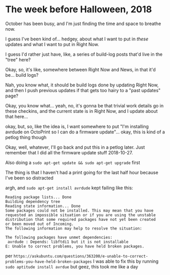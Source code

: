 # The week before Halloween, 2018

October has been busy, and I'm just finding the time and space to breathe now.

I guess I've been kind of... hedgey, about what I want to put in *these* updates and what I want to put in Right Now.

I guess I'd rather just have, like, a series of build-log posts that'd live in the "tree" here?

Okay, so, it's like, somewhere between Right Now and News, in that it'd be... build logs?

Nah, you know what, it should be build logs done by updating Right Now, and then I push previous updates if that gets too hairy to a "past updates" page?

Okay, you know what... yeah, no, it's gonna be that trivial work details go in these checkins, and the current state is in Right Now, and I update about that here...

okay, but, so, like the idea is, I want somewhere to put "I'm installing avrdude on OctoPrint so I can do a firmware update"... okay, this is kind of a petlog thing though

Okay, well, whatever, I'll go back and put this in a petlog later. Just remember that I did all the firmware update stuff 2018-10-27.

Also doing a `sudo apt-get update && sudo apt-get upgrade` first

The thing is that I haven't had a print going for the last half hour because I've been so distracted

argh, and `sudo apt-get install avrdude` kept failing like this:

```
Reading package lists... Done
Building dependency tree
Reading state information... Done
Some packages could not be installed. This may mean that you have
requested an impossible situation or if you are using the unstable
distribution that some required packages have not yet been created
or been moved out of Incoming.
The following information may help to resolve the situation:

The following packages have unmet dependencies:
 avrdude : Depends: libftdi1 but it is not installable
E: Unable to correct problems, you have held broken packages.
```

per `https://askubuntu.com/questions/363200/e-unable-to-correct-problems-you-have-held-broken-packages` I was able to fix this by running `sudo aptitude install avrdue` but geez, this took me like a day
